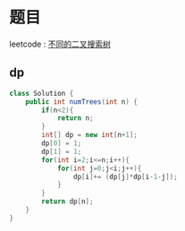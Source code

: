 # 题目

leetcode : [不同的二叉搜索树](https://leetcode-cn.com/problems/unique-binary-search-trees/)

## dp
```Java
class Solution {
    public int numTrees(int n) {
        if(n<2){
            return n;
        }
        int[] dp = new int[n+1];
        dp[0] = 1;
        dp[1] = 1;
        for(int i=2;i<=n;i++){
            for(int j=0;j<i;j++){
                dp[i]+= (dp[j]*dp[i-1-j]);
            }
        }
        return dp[n];
    }
}
```
